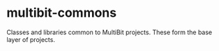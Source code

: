 # multibit-commons
Classes and libraries common to MultiBit projects. These form the base layer of projects.
